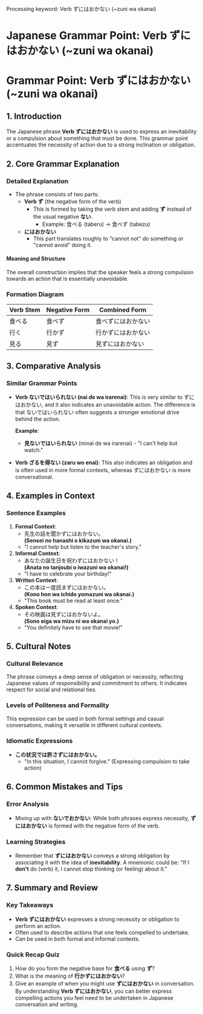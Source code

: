 Processing keyword: Verb ずにはおかない (~zuni wa okanai)
# Japanese Grammar Point: Verb ずにはおかない (~zuni wa okanai)
# Grammar Point: Verb ずにはおかない (~zuni wa okanai)
## 1. Introduction
The Japanese phrase **Verb ずにはおかない** is used to express an inevitability or a compulsion about something that must be done. This grammar point accentuates the necessity of action due to a strong inclination or obligation. 
## 2. Core Grammar Explanation
### Detailed Explanation
- The phrase consists of two parts:
  - **Verb ず** (the negative form of the verb) 
    - This is formed by taking the verb stem and adding **ず** instead of the usual negative **ない**.
      - Example: 食べる (taberu) → 食べず (tabezu)
  - **にはおかない** 
    - This part translates roughly to "cannot not" do something or "cannot avoid" doing it.
#### Meaning and Structure
The overall construction implies that the speaker feels a strong compulsion towards an action that is essentially unavoidable. 
### Formation Diagram
| Verb Stem   | Negative Form | Combined Form         |
|-------------|---------------|-----------------------|
| 食べる      | 食べず       | 食べずにはおかない    |
| 行く        | 行かず       | 行かずにはおかない    |
| 見る        | 見ず         | 見ずにはおかない      |
## 3. Comparative Analysis
### Similar Grammar Points
- **Verb ないではいられない (nai de wa irarenai)**: This is very similar to ずにはおかない, and it also indicates an unavoidable action. The difference is that ないではいられない often suggests a stronger emotional drive behind the action.
  
  **Example**: 
  - **見ないではいられない** (minai de wa irarenai) - "I can't help but watch."
  
- **Verb ざるを得ない (zaru wo enai)**: This also indicates an obligation and is often used in more formal contexts, whereas ずにはおかない is more conversational.
## 4. Examples in Context
### Sentence Examples
1. **Formal Context**:
   - 先生の話を聞かずにはおかない。  
   **(Sensei no hanashi o kikazuni wa okanai.)**  
   - "I cannot help but listen to the teacher's story."
2. **Informal Context**:
   - あなたの誕生日を祝わずにはおかない！  
   **(Anata no tanjoubi o iwazuni wa okanai!)**  
   - "I have to celebrate your birthday!"
3. **Written Context**:
   - この本は一度読まずにはおかない。  
   **(Kono hon wa ichido yomazuni wa okanai.)**  
   - "This book must be read at least once."
4. **Spoken Context**:
   - その映画は見ずにはおかないよ。  
   **(Sono eiga wa mizu ni wa okanai yo.)**  
   - "You definitely have to see that movie!"
## 5. Cultural Notes
### Cultural Relevance
The phrase conveys a deep sense of obligation or necessity, reflecting Japanese values of responsibility and commitment to others. It indicates respect for social and relational ties.
### Levels of Politeness and Formality
This expression can be used in both formal settings and casual conversations, making it versatile in different cultural contexts.
### Idiomatic Expressions
- **この状況では許さずにはおかない。**  
  - "In this situation, I cannot forgive." (Expressing compulsion to take action)
## 6. Common Mistakes and Tips
### Error Analysis
- Mixing up with **ないでおかない**: While both phrases express necessity, **ずにはおかない** is formed with the negative form of the verb.
  
### Learning Strategies
- Remember that **ずにはおかない** conveys a strong obligation by associating it with the idea of **inevitability**. A mnemonic could be: "If I **don't** do (verb) it, I cannot stop thinking (or feeling) about it."
## 7. Summary and Review
### Key Takeaways
- **Verb ずにはおかない** expresses a strong necessity or obligation to perform an action.
- Often used to describe actions that one feels compelled to undertake.
- Can be used in both formal and informal contexts.
### Quick Recap Quiz
1. How do you form the negative base for **食べる** using **ず**?
2. What is the meaning of **行かずにはおかない**?
3. Give an example of when you might use **ずにはおかない** in conversation.
By understanding **Verb ずにはおかない**, you can better express compelling actions you feel need to be undertaken in Japanese conversation and writing.
